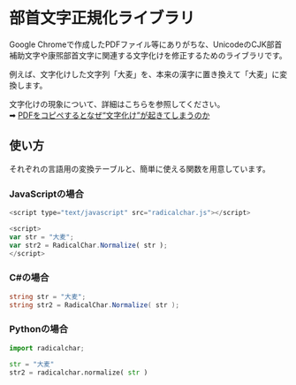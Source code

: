 # 部首文字正規化ライブラリ

Google Chromeで作成したPDFファイル等にありがちな、UnicodeのCJK部首補助文字や康煕部首文字に関連する文字化けを修正するためのライブラリです。

例えば、文字化けした文字列「⼤⻨」を、本来の漢字に置き換えて「大麦」に変換します。

文字化けの現象について、詳細はこちらを参照してください。  
➡ [PDFをコピペするとなぜ“文字化け”が起きてしまうのか](https://logmi.jp/tech/articles/324366)

## 使い方

それぞれの言語用の変換テーブルと、簡単に使える関数を用意しています。

### JavaScriptの場合

```javascript
<script type="text/javascript" src="radicalchar.js"></script>

<script>
var str = "⼤⻨";
var str2 = RadicalChar.Normalize( str );
</script>
```

### C#の場合

```csharp
string str = "⼤⻨";
string str2 = RadicalChar.Normalize( str );
```

### Pythonの場合

```python
import radicalchar;

str = "⼤⻨"
str2 = radicalchar.normalize( str )
```
